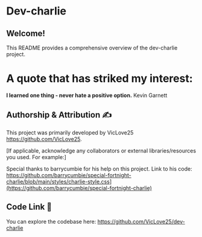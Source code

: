 # Dev-charlie

## Welcome! 

This README provides a comprehensive overview of the dev-charlie project.

# A quote that has striked my interest:

__I learned one thing - never hate a positive option.__
Kevin Garnett

## Authorship & Attribution ✍️

This project was primarily developed by VicLove25 https://github.com/VicLove25.

[If applicable, acknowledge any collaborators or external libraries/resources you used. For example:]

Special thanks to barrycumbie for his help on this project.
Link to his code: https://github.com/barrycumbie/special-fortnight-charlie/blob/main/styles/charlie-style.css](https://github.com/barrycumbie/special-fortnight-charlie) 

## Code Link 🔗

You can explore the codebase here: https://github.com/VicLove25/dev-charlie





